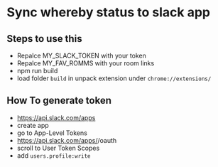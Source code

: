 # Sync whereby status to slack app


## Steps to use this
- Repalce MY_SLACK_TOKEN with your token 
- Repalce MY_FAV_ROMMS with your room links
- npm run build
- load folder `build` in unpack extension under `chrome://extensions/`


## How To generate token 
- https://api.slack.com/apps
- create app
- go to App-Level Tokens
- https://api.slack.com/apps/<APP-ID>/oauth 
- scroll to User Token Scopes
- add `users.profile:write`